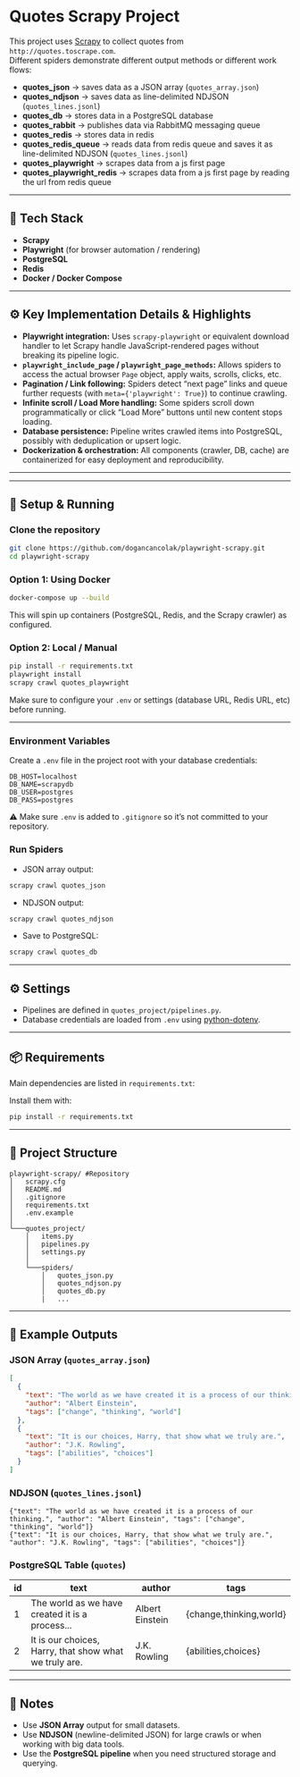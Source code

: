 # Quotes Scrapy Project

This project uses [Scrapy](https://scrapy.org/) to collect quotes from `http://quotes.toscrape.com`.  
Different spiders demonstrate different output methods or different work flows:

- **quotes_json** → saves data as a JSON array (`quotes_array.json`)
- **quotes_ndjson** → saves data as line-delimited NDJSON (`quotes_lines.jsonl`)
- **quotes_db** → stores data in a PostgreSQL database
- **quotes_rabbit** → publishes data via RabbitMQ messaging queue
- **quotes_redis** → stores data in redis 
- **quotes_redis_queue** → reads data from redis queue and saves it as line-delimited NDJSON (`quotes_lines.jsonl`)
- **quotes_playwright** → scrapes data from a js first page 
- **quotes_playwright_redis** → scrapes data from a js first page by reading the url from redis queue 

---

## 🧰 Tech Stack

- **Scrapy**  
- **Playwright** (for browser automation / rendering)  
- **PostgreSQL**  
- **Redis**  
- **Docker / Docker Compose**

---

## ⚙️ Key Implementation Details & Highlights

- **Playwright integration:** Uses `scrapy-playwright` or equivalent download handler to let Scrapy handle JavaScript-rendered pages without breaking its pipeline logic.  
- **`playwright_include_page` / `playwright_page_methods`:** Allows spiders to access the actual browser `Page` object, apply waits, scrolls, clicks, etc.  
- **Pagination / Link following:** Spiders detect “next page” links and queue further requests (with `meta={'playwright': True}`) to continue crawling.  
- **Infinite scroll / Load More handling:** Some spiders scroll down programmatically or click “Load More” buttons until new content stops loading.  
- **Database persistence:** Pipeline writes crawled items into PostgreSQL, possibly with deduplication or upsert logic.  
- **Dockerization & orchestration:** All components (crawler, DB, cache) are containerized for easy deployment and reproducibility.

---

---

## 🚀 Setup & Running

### Clone the repository

```bash
git clone https://github.com/dogancancolak/playwright-scrapy.git
cd playwright-scrapy
```

### Option 1: Using Docker

```bash
docker-compose up --build
```

This will spin up containers (PostgreSQL, Redis, and the Scrapy crawler) as configured.

### Option 2: Local / Manual

```bash
pip install -r requirements.txt
playwright install
scrapy crawl quotes_playwright
```

Make sure to configure your `.env` or settings (database URL, Redis URL, etc) before running.

---

### Environment Variables
Create a `.env` file in the project root with your database credentials:

```
DB_HOST=localhost
DB_NAME=scrapydb
DB_USER=postgres
DB_PASS=postgres
```

⚠️ Make sure `.env` is added to `.gitignore` so it’s not committed to your repository.

### Run Spiders
- JSON array output:
```bash
scrapy crawl quotes_json
```

- NDJSON output:
```bash
scrapy crawl quotes_ndjson
```

- Save to PostgreSQL:
```bash
scrapy crawl quotes_db
```

---

## ⚙️ Settings
- Pipelines are defined in `quotes_project/pipelines.py`.
- Database credentials are loaded from `.env` using [python-dotenv](https://pypi.org/project/python-dotenv/).

---

## 📦 Requirements
Main dependencies are listed in `requirements.txt`:

Install them with:
```bash
pip install -r requirements.txt
```

---

## 📂 Project Structure
```
playwright-scrapy/ #Repository
│   scrapy.cfg
│   README.md
│   .gitignore
│   requirements.txt
│   .env.example
│
└───quotes_project/
    │   items.py
    │   pipelines.py
    │   settings.py
    │
    └───spiders/
        │   quotes_json.py
        │   quotes_ndjson.py
        │   quotes_db.py
        |   ...
```

---

## 📝 Example Outputs

### JSON Array (`quotes_array.json`)
```json
[
  {
    "text": "The world as we have created it is a process of our thinking.",
    "author": "Albert Einstein",
    "tags": ["change", "thinking", "world"]
  },
  {
    "text": "It is our choices, Harry, that show what we truly are.",
    "author": "J.K. Rowling",
    "tags": ["abilities", "choices"]
  }
]
```

### NDJSON (`quotes_lines.jsonl`)
```
{"text": "The world as we have created it is a process of our thinking.", "author": "Albert Einstein", "tags": ["change", "thinking", "world"]}
{"text": "It is our choices, Harry, that show what we truly are.", "author": "J.K. Rowling", "tags": ["abilities", "choices"]}
```

### PostgreSQL Table (`quotes`)
| id | text                                                   | author          | tags                          |
|----|--------------------------------------------------------|-----------------|-------------------------------|
| 1  | The world as we have created it is a process...        | Albert Einstein | {change,thinking,world}       |
| 2  | It is our choices, Harry, that show what we truly are. | J.K. Rowling    | {abilities,choices}           |

---

## 📝 Notes
- Use **JSON Array** output for small datasets.  
- Use **NDJSON** (newline-delimited JSON) for large crawls or when working with big data tools.  
- Use the **PostgreSQL pipeline** when you need structured storage and querying.  
